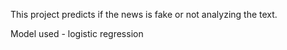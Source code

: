 This project predicts if the news is fake or not analyzing the text.

Model used - logistic regression
